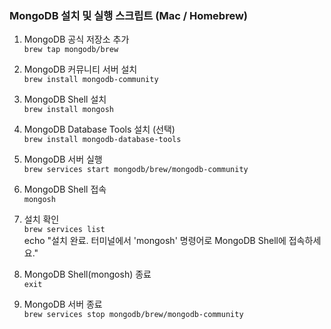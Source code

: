 ### MongoDB 설치 및 실행 스크립트 (Mac / Homebrew)

1. MongoDB 공식 저장소 추가 <br>
   `brew tap mongodb/brew`

2. MongoDB 커뮤니티 서버 설치 <br>
   `brew install mongodb-community`

3. MongoDB Shell 설치 <br>
   `brew install mongosh`

4. MongoDB Database Tools 설치 (선택) <br>
   `brew install mongodb-database-tools`

5. MongoDB 서버 실행 <br>
   `brew services start mongodb/brew/mongodb-community`

6. MongoDB Shell 접속 <br>
   `mongosh`

7. 설치 확인 <br>
   `brew services list` <br>
   echo "설치 완료. 터미널에서 'mongosh' 명령어로 MongoDB Shell에 접속하세요."

8. MongoDB Shell(mongosh) 종료 <br>
   `exit`

9. MongoDB 서버 종료 <br>
   `brew services stop mongodb/brew/mongodb-community`
